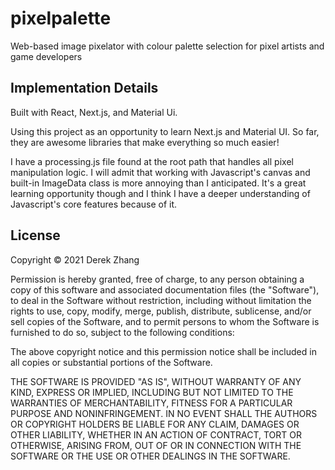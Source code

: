# pixelpalette

Web-based image pixelator with colour palette selection for pixel artists and game developers

<h2>Implementation Details</h2>

Built with React, Next.js, and Material Ui. 

Using this project as an opportunity to learn Next.js and Material UI. So far, they are awesome libraries that make everything so much easier!

I have a processing.js file found at the root path that handles all pixel manipulation logic. I will admit that working with Javascript's canvas and built-in ImageData class is more annoying than I anticipated. It's a great learning opportunity though and I think I have a deeper understanding of Javascript's core features because of it.

<h2>License</h2>

Copyright © 2021 Derek Zhang

Permission is hereby granted, free of charge, to any person obtaining a copy of this software and associated documentation files (the "Software"), to deal in the Software without restriction, including without limitation the rights to use, copy, modify, merge, publish, distribute, sublicense, and/or sell copies of the Software, and to permit persons to whom the Software is furnished to do so, subject to the following conditions:

The above copyright notice and this permission notice shall be included in all copies or substantial portions of the Software.

THE SOFTWARE IS PROVIDED "AS IS", WITHOUT WARRANTY OF ANY KIND, EXPRESS OR IMPLIED, INCLUDING BUT NOT LIMITED TO THE WARRANTIES OF MERCHANTABILITY, FITNESS FOR A PARTICULAR PURPOSE AND NONINFRINGEMENT. IN NO EVENT SHALL THE AUTHORS OR COPYRIGHT HOLDERS BE LIABLE FOR ANY CLAIM, DAMAGES OR OTHER LIABILITY, WHETHER IN AN ACTION OF CONTRACT, TORT OR OTHERWISE, ARISING FROM, OUT OF OR IN CONNECTION WITH THE SOFTWARE OR THE USE OR OTHER DEALINGS IN THE SOFTWARE.
